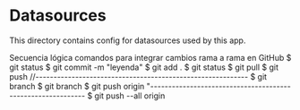 # Datasources

This directory contains config for datasources used by this app.

Secuencia lógica comandos para integrar cambios rama a rama en GitHub
$ git status
$ git commit -m "leyenda"
$ git add .
$ git status
$ git pull
$ git push 
//-----------------------------------------------------------
$ git branch 
$ git branch <nombre-rama>
$ git push origin <nombre-rama> 
"------------------------------------------------------------
$ git push --all origin
